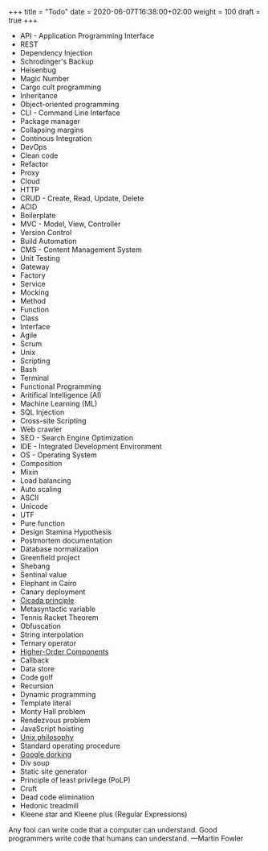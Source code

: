 +++
title = "Todo"
date = 2020-06-07T16:38:00+02:00
weight = 100
draft = true
+++


- API - Application Programming Interface
- REST
- Dependency Injection
- Schrodinger's Backup
- Heisenbug
- Magic Number
- Cargo cult programming
- Inheritance
- Object-oriented programming
- CLI - Command Line Interface
- Package manager
- Collapsing margins
- Continous Integration
- DevOps
- Clean code
- Refactor
- Proxy
- Cloud
- HTTP
- CRUD - Create, Read, Update, Delete
- ACID
- Boilerplate
- MVC - Model, View, Controller
- Version Control
- Build Automation
- CMS - Content Management System
- Unit Testing
- Gateway
- Factory
- Service
- Mocking
- Method
- Function
- Class
- Interface
- Agile
- Scrum
- Unix
- Scripting
- Bash
- Terminal
- Functional Programming
- Aritifical Intelligence (AI)
- Machine Learning (ML)
- SQL Injection
- Cross-site Scripting
- Web crawler
- SEO - Search Engine Optimization
- IDE - Integrated Development Environment
- OS - Operating System
- Composition
- Mixin
- Load balancing
- Auto scaling
- ASCII
- Unicode
- UTF
- Pure function
- Design Stamina Hypothesis
- Postmortem documentation
- Database normalization
- Greenfield project
- Shebang
- Sentinal value
- Elephant in Cairo
- Canary deployment
- [Cicada principle](https://lea.verou.me/2020/07/the-cicada-principle-revisited-with-css-variables/)
- Metasyntactic variable
- Tennis Racket Theorem
- Obfuscation
- String interpolation
- Ternary operator
- [Higher-Order Components](https://reactjs.org/docs/higher-order-components.html)
- Callback
- Data store
- Code golf
- Recursion
- Dynamic programming
- Template literal
- Monty Hall problem
- Rendezvous problem
- JavaScript hoisting
- [Unix philosophy](https://en.wikipedia.org/wiki/Unix_philosophy)
- Standard operating procedure
- [Google dorking](https://medium.com/nassec-cybersecurity-writeups/exploring-google-hacking-techniques-using-google-dork-6df5d79796cf)
- Div soup
- Static site generator
- Principle of least privilege (PoLP)
- Cruft
- Dead code elimination
- Hedonic treadmill
- Kleene star and Kleene plus (Regular Expressions)

Any fool can write code that a computer can understand. Good programmers write code that humans can understand.
—Martin Fowler